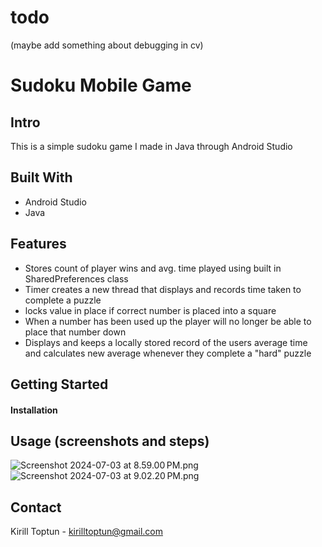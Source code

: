 # todo

(maybe add something about debugging in cv)

# Sudoku Mobile Game
## Intro
This is a simple sudoku game I made in Java through Android Studio

## Built With
- Android Studio
- Java

## Features
- Stores count of player wins and avg. time played using built in SharedPreferences class
- Timer creates a new thread that displays and records time taken to complete a puzzle
- locks value in place if correct number is placed into a square
- When a number has been used up the player will no longer be able to place that number down
- Displays and keeps a locally stored record of the users average time and calculates new average whenever they complete a "hard" puzzle



## Getting Started
#### Installation

## Usage (screenshots and steps)

![Screenshot 2024-07-03 at 8.59.00 PM.png](..%2F..%2FDesktop%2FScreenshot%202024-07-03%20at%208.59.00%E2%80%AFPM.png)
![Screenshot 2024-07-03 at 9.02.20 PM.png](..%2F..%2FDesktop%2FScreenshot%202024-07-03%20at%209.02.20%E2%80%AFPM.png)
## Contact
Kirill Toptun - kirilltoptun@gmail.com
